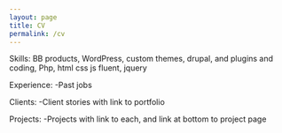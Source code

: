 ```yaml
---
layout: page
title: CV
permalink: /cv
---
```


Skills:
BB products, WordPress, custom themes, drupal, and plugins and coding, Php, html css js fluent, jquery

Experience:
-Past jobs

Clients:
-Client stories with link to portfolio 

Projects:
-Projects with link to each, and link at bottom to project page 